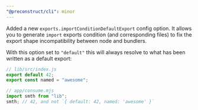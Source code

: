 ```yaml
---
"@preconstruct/cli": minor
---
```


Added a new `exports.importConditionDefaultExport` config option. It allows you to generate `import` exports condition (and corresponding files) to fix the export shape incompatibility between node and bundlers.

With this option set to `"default"` this will always resolve to what has been written as a default export:

```ts
// lib/src/index.js
export default 42;
export const named = "awesome";

// app/consume.mjs
import smth from "lib";
smth; // 42, and not `{ default: 42, named: 'awesome' }`
```
